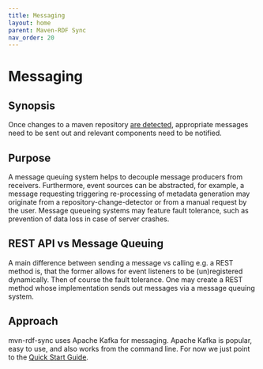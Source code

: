```yaml
---
title: Messaging
layout: home
parent: Maven-RDF Sync
nav_order: 20
---
```


# Messaging

## Synopsis

Once changes to a maven repository [are detected](change-detection.md), appropriate messages need to be sent out and relevant components need to be notified.

## Purpose

A message queuing system helps to decouple message producers from receivers.
Furthermore, event sources can be abstracted, for example, a message requesting triggering re-processing of metadata generation may originate from a
repository-change-detector or from a manual request by the user.
Message queueing systems may feature fault tolerance, such as prevention of data loss in case of server crashes.

## REST API vs Message Queuing

A main difference between sending a message vs calling e.g. a REST method is, that the former allows for event listeners to be (un)registered dynamically.
Then of course the fault tolerance.
One may create a REST method whose implementation sends out messages via a message queuing system.

## Approach

mvn-rdf-sync uses Apache Kafka for messaging.
Apache Kafka is popular, easy to use, and also works from the command line.
For now we just point to the [Quick Start Guide](https://kafka.apache.org/quickstart).

